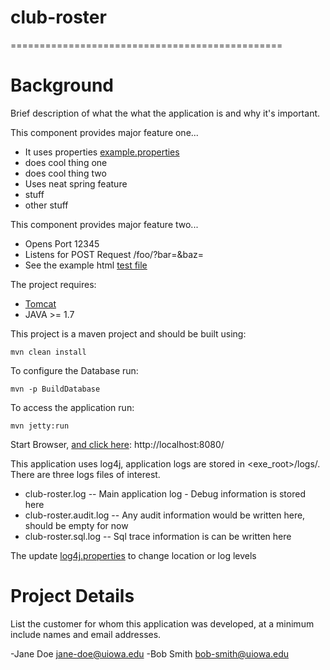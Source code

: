 # club-roster
===============================================

# Background
Brief description of what the what the application is and why it's important.

This component provides major feature one...

- It uses properties [example.properties](src/main/resources/config/example.properties)
- does cool thing one
- does cool thing two
- Uses neat spring feature
 - stuff
 - other stuff
 
 
This component provides major feature two...

- Opens Port 12345
- Listens for POST Request /foo/?bar=<bar>&baz=<baz>
- See the example html [test file](src/main/non-packaged-resources/test.html)



The project requires:
 - [Tomcat](http://tomcat.apache.org/)
 - JAVA >= 1.7 

This project is a maven project and should be built using:

    mvn clean install
    
To configure the Database run:

    mvn -p BuildDatabase    

To access the application run:

    mvn jetty:run

   Start Browser, [and click here](http://localhost:8080/): http://localhost:8080/



This application uses log4j, application logs are stored in <exe_root>/logs/.  There are three logs files of interest.

 - club-roster.log -- Main application log - Debug information is stored here
 - club-roster.audit.log -- Any audit information would be written here, should be empty for now
 - club-roster.sql.log -- Sql trace information is can be written here
 
The update [log4j.properties](src/main/resources/log4j.properties) to change location or log levels


# Project Details
List the customer for whom this application was developed, at a minimum include names and email addresses.

-Jane Doe <jane-doe@uiowa.edu>
-Bob Smith <bob-smith@uiowa.edu>

